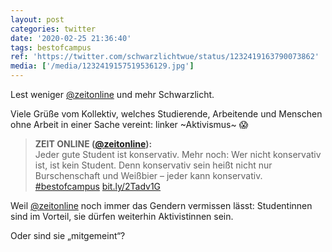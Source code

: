 ```yaml
---
layout: post
categories: twitter
date: '2020-02-25 21:36:40'
tags: bestofcampus
ref: 'https://twitter.com/schwarzlichtwue/status/1232419163790073862'
media: ['/media/1232419157519536129.jpg']
---
```

Lest weniger [@zeitonline](https://twitter.com/zeitonline) und mehr Schwarzlicht.



Viele Grüße vom Kollektiv, welches Studierende, Arbeitende und Menschen ohne Arbeit in einer Sache vereint: linker ~Aktivismus~ 😱  
> <b>ZEIT ONLINE ([@zeitonline](https://twitter.com/zeitonline)):</b>  
>Jeder gute Student ist konservativ. Mehr noch: Wer nicht konservativ ist, ist kein Student. Denn konservativ sein heißt nicht nur Burschenschaft und Weißbier – jeder kann konservativ. [#bestofcampus](/t/bestofcampus) [bit.ly/2Tadv1G](http://bit.ly/2Tadv1G)  



Weil [@zeitonline](https://twitter.com/zeitonline) noch immer das Gendern vermissen lässt: Studentinnen sind im Vorteil, sie dürfen weiterhin Aktivistinnen sein.



Oder sind sie „mitgemeint“?